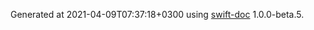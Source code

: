 Generated at 2021-04-09T07:37:18+0300 using [swift-doc](https://github.com/SwiftDocOrg/swift-doc.md) 1.0.0-beta.5.
